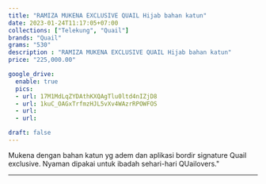 ```yaml
---
title: "RAMIZA MUKENA EXCLUSIVE QUAIL Hijab bahan katun"
date: 2023-01-24T11:17:05+07:00
collections: ["Telekung", "Quail"]
brands: "Quail"
grams: "530"
description : "RAMIZA MUKENA EXCLUSIVE QUAIL Hijab bahan katun"
price: "225,000.00"

google_drive:
  enable: true
  pics:
  - url: 17M1MdLqZYDAthKXQAgTlu0ltd4nIZjD8
  - url: 1kuC_OAGxTrfmzHJL5vXv4WAzrRPOWFOS
  - url: 
  - url: 

draft: false
---
```


Mukena dengan bahan katun yg adem dan aplikasi bordir signature Quail exclusive. Nyaman dipakai untuk ibadah sehari-hari QUailovers."

----------    
 
